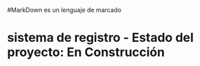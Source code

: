 #MarkDown es un lenguaje de marcado
<h1>sistema de registro</h>
- Estado del proyecto: En Construcción
